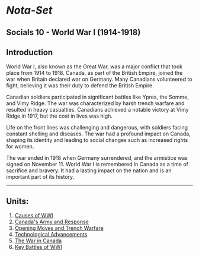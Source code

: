 # ***Nota-Set***
## Socials 10 - World War I (1914-1918) 
## **Introduction**
World War I, also known as the Great War, was a major conflict that took place from 1914 to 1918. Canada, as part of the British Empire, joined the war when Britain declared war on Germany. Many Canadians volunteered to fight, believing it was their duty to defend the British Empire.

Canadian soldiers participated in significant battles like Ypres, the Somme, and Vimy Ridge. The war was characterized by harsh trench warfare and resulted in heavy casualties. Canadians achieved a notable victory at Vimy Ridge in 1917, but the cost in lives was high.

Life on the front lines was challenging and dangerous, with soldiers facing constant shelling and diseases. The war had a profound impact on Canada, shaping its identity and leading to social changes such as increased rights for women.

The war ended in 1918 when Germany surrendered, and the armistice was signed on November 11. World War I is remembered in Canada as a time of sacrifice and bravery. It had a lasting impact on the nation and is an important part of its history.

---

## **Units**:
1. [Causes of WWI](../Notes/Socials/History/WWI/Lesson%201%20(Causes%20of%20WWI).html)
2. [Canada's Army and Response](../Notes/Socials/History/WWI/Lesson%202%20(Canada's%20Army%20And%20Response).html)
3. [Opening Moves and Trench Warfare](../Notes/Socials/History/WWI/Lesson%203%20(Opening%20Move%20And%20Trench%20Warfare).html)
4. [Technological Advancements](../Notes/Socials/History/WWI/Lesson%204%20(Technological%20Advances).html)
5. [The War in Canada](../Notes/Socials/History/WWI/Lesson%205%20(The%20War%20in%20Canada).html)
6. [Key Battles of WWI](../Notes/Socials/History/WWI/Lesson%206%20(Key%20Battles%20of%20WWI).html)